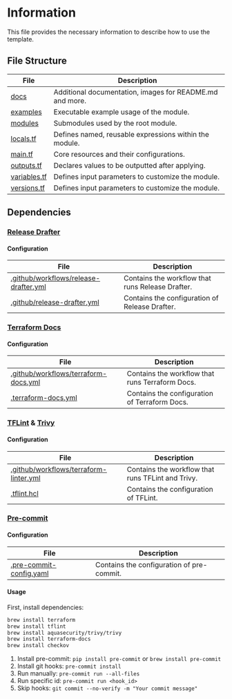 # Information
This file provides the necessary information to describe how to use the template.

## File Structure
| File | Description |
|--|--|
| [docs](./docs) | Additional documentation, images for README.md and more. |
| [examples](./examples) | Executable example usage of the module. |
| [modules](./modules) | Submodules used by the root module. |
| [locals.tf](./locals.tf) | Defines named, reusable expressions within the module. |
| [main.tf](./main.tf) | Core resources and their configurations. |
| [outputs.tf](./outputs.tf) | Declares values to be outputted after applying. |
| [variables.tf](./variables.tf) | Defines input parameters to customize the module. |
| [versions.tf](./versions.tf) | Defines input parameters to customize the module. |

## Dependencies
### [Release Drafter](https://github.com/release-drafter/release-drafter)
#### Configuration
| File | Description |
|--|--|
| [.github/workflows/release-drafter.yml](./.github/workflows/release-drafter.yml) | Contains the workflow that runs Release Drafter. |
| [.github/release-drafter.yml](./.github/release-drafter.yml) | Contains the configuration of Release Drafter. |

### [Terraform Docs](https://github.com/terraform-docs/terraform-docs/?tab=readme-ov-file)
#### Configuration
| File | Description |
|--|--|
| [.github/workflows/terraform-docs.yml](./.github/workflows/terraform-docs.yml) | Contains the workflow that runs Terraform Docs. |
| [.terraform-docs.yml](./.terraform-docs.yml) | Contains the configuration of Terraform Docs. |

### [TFLint](https://github.com/terraform-docs/terraform-docs) & [Trivy](https://github.com/aquasecurity/trivy)
#### Configuration
| File | Description |
|--|--|
| [.github/workflows/terraform-linter.yml](./.github/workflows/terraform-docs.yml) | Contains the workflow that runs TFLint and Trivy. |
| [.tflint.hcl](./.tflint.hcl) | Contains the configuration of TFLint. |

### [Pre-commit](https://github.com/pre-commit/pre-commit)
#### Configuration
| File | Description |
|--|--|
| [.pre-commit-config.yaml](./.pre-commit-config.yaml) | Contains the configuration of pre-commit. |

#### Usage
First, install dependencies:
```bash
brew install terraform
brew install tflint
brew install aquasecurity/trivy/trivy
brew install terraform-docs
brew install checkov
```

1. Install pre-commit: `pip install pre-commit` or `brew install pre-commit`
2. Install git hooks: `pre-commit install`
3. Run manually: `pre-commit run --all-files`
4. Run specific id: `pre-commit run <hook_id>`
5. Skip hooks: `git commit --no-verify -m "Your commit message"`
